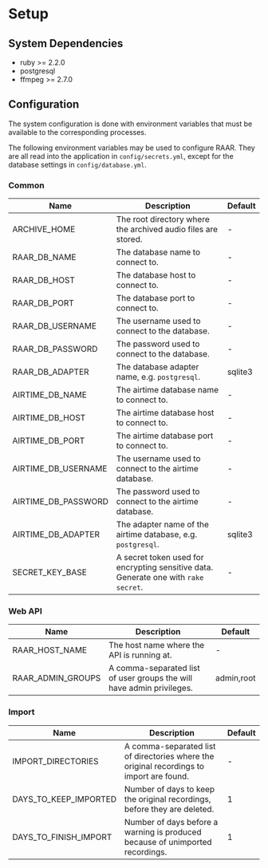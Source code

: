 # Setup

## System Dependencies

* ruby >= 2.2.0
* postgresql
* ffmpeg >= 2.7.0

## Configuration

The system configuration is done with environment variables that must be available to the corresponding processes.

The following environment variables may be used to configure RAAR. They are all read into the application in `config/secrets.yml`, except for the database settings in `config/database.yml`.

### Common

| Name | Description | Default |
| --- | --- | --- |
| ARCHIVE_HOME | The root directory where the archived audio files are stored. | - |
| RAAR_DB_NAME | The database name to connect to. | - |
| RAAR_DB_HOST | The database host to connect to. | - |
| RAAR_DB_PORT | The database port to connect to. | - |
| RAAR_DB_USERNAME | The username used to connect to the database. | - |
| RAAR_DB_PASSWORD | The password used to connect to the database. | - |
| RAAR_DB_ADAPTER | The database adapter name, e.g. `postgresql`. | sqlite3 |
| AIRTIME_DB_NAME | The airtime database name to connect to. | - |
| AIRTIME_DB_HOST | The airtime database host to connect to. | - |
| AIRTIME_DB_PORT | The airtime database port to connect to. | - |
| AIRTIME_DB_USERNAME | The username used to connect to the airtime database. | - |
| AIRTIME_DB_PASSWORD | The password used to connect to the airtime database. | - |
| AIRTIME_DB_ADAPTER | The adapter name of the airtime database, e.g. `postgresql`. | sqlite3 |
| SECRET_KEY_BASE | A secret token used for encrypting sensitive data. Generate one with `rake secret`. | - |

### Web API

| Name | Description | Default |
| --- | --- | --- |
| RAAR_HOST_NAME | The host name where the API is running at. | - |
| RAAR_ADMIN_GROUPS | A comma-separated list of user groups the will have admin privileges. | admin,root |

### Import

| Name | Description | Default |
| --- | --- | --- |
| IMPORT_DIRECTORIES | A comma-separated list of directories where the original recordings to import are found. | - |
| DAYS_TO_KEEP_IMPORTED | Number of days to keep the original recordings, before they are deleted. | 1 |
| DAYS_TO_FINISH_IMPORT | Number of days before a warning is produced because of unimported recordings. | 1 |
